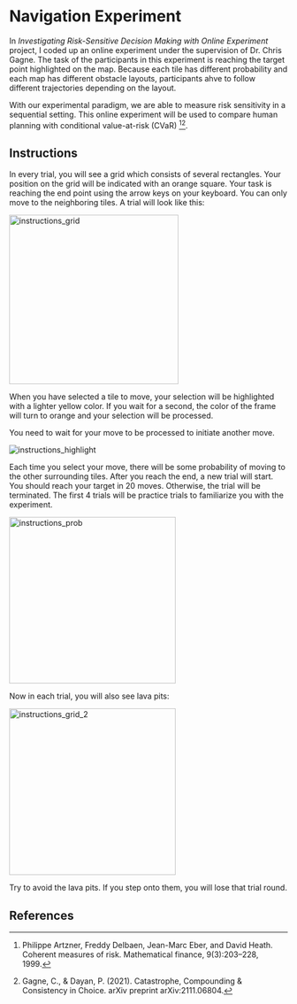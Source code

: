 # Navigation Experiment

In *Investigating Risk-Sensitive Decision Making with Online Experiment* project, I coded up an online experiment under the supervision of Dr. Chris Gagne. The task of the participants in this experiment is reaching the target point highlighted on the map. Because each tile has different probability and each map has different obstacle layouts, participants ahve to follow different trajectories depending on the layout. 

With our experimental paradigm, we are able to measure risk sensitivity in a sequential setting. This online experiment will be used to compare human planning with conditional value-at-risk (CVaR) [^fn][^f2].

## Instructions
In every trial, you will see a grid which consists of several rectangles. Your position on the grid will be indicated with an orange square. Your task is reaching the end point using the arrow keys on your keyboard. You can only move to the neighboring tiles. A trial will look like this:

<img width="306" alt="instructions_grid" src="https://user-images.githubusercontent.com/66330148/188004290-0240f543-b2b9-4e53-9125-ebf1b36409b1.png">


When you have selected a tile to move, your selection will be highlighted with a lighter yellow color. If you wait for a second, the color of the frame will turn to orange and your selection will be processed.

You need to wait for your move to be processed to initiate another move.

![instructions_highlight](https://user-images.githubusercontent.com/66330148/188004402-ddeb80dc-94ff-4fa4-b994-4cc0ba57cfbc.gif)


Each time you select your move, there will be some probability of moving to the other surrounding tiles.
After you reach the end, a new trial will start. You should reach your target in 20 moves. Otherwise, the trial will be terminated.
The first 4 trials will be practice trials to familiarize you with the experiment. 

<img width="301" alt="instructions_prob" src="https://user-images.githubusercontent.com/66330148/188004768-8aab8788-a862-4740-a814-e27bb7995aaa.png">

                
Now in each trial, you will also see lava pits:

<img width="301" alt="instructions_grid_2" src="https://user-images.githubusercontent.com/66330148/188004900-12514ecd-cd0c-4143-b8a7-d8cd0f755f5d.png">

Try to avoid the lava pits. If you step onto them, you will lose that trial round.        

## References
[^fn]: Philippe Artzner, Freddy Delbaen, Jean-Marc Eber, and David Heath. Coherent measures of risk. Mathematical finance, 9(3):203–228, 1999.
[^f2]: Gagne, C., & Dayan, P. (2021). Catastrophe, Compounding & Consistency in Choice. arXiv preprint arXiv:2111.06804.
